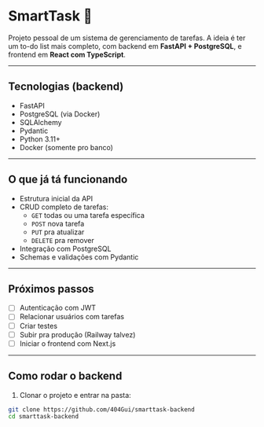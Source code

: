# SmartTask 🧠

Projeto pessoal de um sistema de gerenciamento de tarefas. A ideia é ter um to-do list mais completo, com backend em **FastAPI + PostgreSQL**, e frontend em **React com TypeScript**.

---

## Tecnologias (backend)

- FastAPI
- PostgreSQL (via Docker)
- SQLAlchemy
- Pydantic
- Python 3.11+
- Docker (somente pro banco)

---

## O que já tá funcionando

- Estrutura inicial da API
- CRUD completo de tarefas:
  - `GET` todas ou uma tarefa específica
  - `POST` nova tarefa
  - `PUT` pra atualizar
  - `DELETE` pra remover
- Integração com PostgreSQL
- Schemas e validações com Pydantic

---

## Próximos passos

- [ ] Autenticação com JWT
- [ ] Relacionar usuários com tarefas
- [ ] Criar testes
- [ ] Subir pra produção (Railway talvez)
- [ ] Iniciar o frontend com Next.js

---

## Como rodar o backend

1. Clonar o projeto e entrar na pasta:

```bash
git clone https://github.com/404Gui/smarttask-backend
cd smarttask-backend
